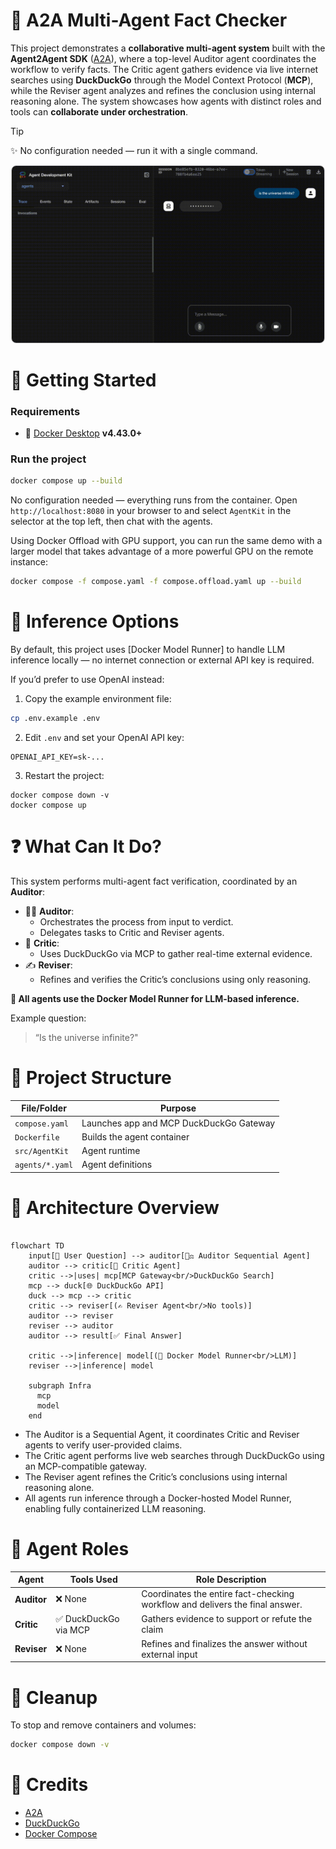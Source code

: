 # 🧠 A2A Multi-Agent Fact Checker

This project demonstrates a **collaborative multi-agent system** built with the **Agent2Agent SDK** ([A2A]),
where a top-level Auditor agent coordinates the workflow to verify facts. The Critic agent gathers evidence
via live internet searches using **DuckDuckGo** through the Model Context Protocol (**MCP**), while the Reviser
agent analyzes and refines the conclusion using internal reasoning alone. The system showcases how agents
with distinct roles and tools can **collaborate under orchestration**.

> [!Tip]
> ✨ No configuration needed — run it with a single command.


<p align="center">
  <img src="demo.gif"
       alt="A2A Multi-Agent Fact Check Demo"
       width="500"
       style="border: 1px solid #ccc; border-radius: 8px;" />
</p>

# 🚀 Getting Started

### Requirements

- 🐳 [Docker Desktop] **v4.43.0+**

### Run the project


```sh
docker compose up --build
```

No configuration needed — everything runs from the container. Open `http://localhost:8080` in your browser to and select `AgentKit` in the selector at the top left, then chat with
the agents.

Using Docker Offload with GPU support, you can run the same demo with a larger model that takes advantage of a more powerful GPU on the remote instance:

```sh
docker compose -f compose.yaml -f compose.offload.yaml up --build
```

# 🧠 Inference Options

By default, this project uses [Docker Model Runner] to handle LLM inference locally — no internet connection or external API key is required.

If you’d prefer to use OpenAI instead:

1. Copy the example environment file:

```sh
cp .env.example .env
```

2. Edit `.env` and set your OpenAI API key:

```
OPENAI_API_KEY=sk-...
```

3. Restart the project:

```
docker compose down -v
docker compose up
```

# ❓ What Can It Do?

This system performs multi-agent fact verification, coordinated by an **Auditor**:

- 🧑‍⚖️ **Auditor**:
  - Orchestrates the process from input to verdict.
  - Delegates tasks to Critic and Reviser agents.
- 🧠 **Critic**:
	- Uses DuckDuckGo via MCP to gather real-time external evidence.
-	✍️ **Reviser**:
	- Refines and verifies the Critic’s conclusions using only reasoning.

**🧠 All agents use the Docker Model Runner for LLM-based inference.**

Example question:

> “Is the universe infinite?"

# 🧱 Project Structure

| **File/Folder** | **Purpose**                             |
| --------------- | --------------------------------------- |
| `compose.yaml`  | Launches app and MCP DuckDuckGo Gateway |
| `Dockerfile`    | Builds the agent container              |
| `src/AgentKit`  | Agent runtime                           |
| `agents/*.yaml` | Agent definitions                       |


# 🔧 Architecture Overview

```mermaid

flowchart TD
    input[📝 User Question] --> auditor[🧑‍⚖️ Auditor Sequential Agent]
    auditor --> critic[🧠 Critic Agent]
    critic -->|uses| mcp[MCP Gateway<br/>DuckDuckGo Search]
    mcp --> duck[🌐 DuckDuckGo API]
    duck --> mcp --> critic
    critic --> reviser[(✍️ Reviser Agent<br/>No tools)]
    auditor --> reviser
    reviser --> auditor
    auditor --> result[✅ Final Answer]

    critic -->|inference| model[(🧠 Docker Model Runner<br/>LLM)]
    reviser -->|inference| model

    subgraph Infra
      mcp
      model
    end

```

- The Auditor is a Sequential Agent, it coordinates Critic and Reviser agents to verify user-provided claims.
- The Critic agent performs live web searches through DuckDuckGo using an MCP-compatible gateway.
- The Reviser agent refines the Critic’s conclusions using internal reasoning alone.
- All agents run inference through a Docker-hosted Model Runner, enabling fully containerized LLM reasoning.

# 🤝 Agent Roles

| **Agent**   | **Tools Used**        | **Role Description**                                                         |
| ----------- | --------------------- | ---------------------------------------------------------------------------- |
| **Auditor** | ❌ None               | Coordinates the entire fact-checking workflow and delivers the final answer. |
| **Critic**  | ✅ DuckDuckGo via MCP | Gathers evidence to support or refute the claim                              |
| **Reviser** | ❌ None               | Refines and finalizes the answer without external input                      |


# 🧹 Cleanup

To stop and remove containers and volumes:

```sh
docker compose down -v
```


# 📎 Credits
- [A2A]
- [DuckDuckGo]
- [Docker Compose]


[A2A]: https://github.com/a2aproject/a2a-python
[DuckDuckGo]: https://duckduckgo.com
[Docker Compose]: https://github.com/docker/compose
[Docker Desktop]: https://www.docker.com/products/docker-desktop/
